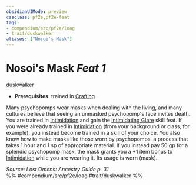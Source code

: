 ```yaml
---
obsidianUIMode: preview
cssclass: pf2e,pf2e-feat
tags:
- compendium/src/pf2e/loag
- trait/duskwalker
aliases: ["Nosoi's Mask"]
---
```

# Nosoi's Mask  *Feat 1*  
[duskwalker](../../rules/traits/duskwalker-apg.md)  

- **Prerequisites**: trained in [Crafting](../skills.md#Crafting)

Many psychopomps wear masks when dealing with the living, and many cultures believe that seeing an unmasked psychopomp's face invites death. You are trained in [Intimidation](../skills.md#Intimidation) and gain the [Intimidating Glare](intimidating-glare.md) skill feat. If you were already trained in [Intimidation](../skills.md#Intimidation) (from your background or class, for example), you instead become trained in a skill of your choice. You also know how to make masks like those worn by psychopomps, a process that takes 1 hour and 1 sp of appropriate material. If you instead pay 50 gp for a splendid psychopomp mask, the mask grants you a +1 item bonus to [Intimidation](../skills.md#Intimidation) while you are wearing it. Its usage is worn (mask).

*Source: Lost Omens: Ancestry Guide p. 31*  
%% #compendium/src/pf2e/loag #trait/duskwalker %%